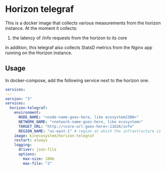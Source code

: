 # Horizon telegraf

This is a docker image that collects various measurements from the horizon instance.
At the moment it collects:

1. the latency of /info requests from the horizon to its core

In addition, this telegraf also collects StatsD metrics from the Nginx app running on the Horizon instance.

## Usage

In docker-compose, add the following service next to the horizon one.

```yaml
services:
---
version: "3"
services:
  horizon-telegraf:
    environment:
      NODE_NAME: "<node-name-goes-here, like ecosystem2300>"
      NETWORK_NAME: "<network-name-goes-here, like ecosystem>"
      TARGET_URL: "http://<core-url-goes-here>:11626/info"
      REGION_NAME: "us-east-1" # region at which the infrastructure is located, for cloudwatch metrics
    image: kinecosystem/horizon-telegraf
    restart: always
    logging:
      driver: json-file
      options:
        max-size: 100m
        max-file: "3"
```

